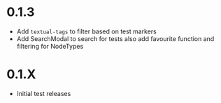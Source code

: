 # 0.1.3
- Add `textual-tags` to filter based on test markers
- Add SearchModal to search for tests also add favourite function
and filtering for NodeTypes

# 0.1.X
- Initial test releases
